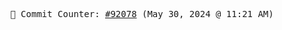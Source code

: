 <p align="center">
    <samp>
        📮 Commit Counter: <a href="https://github.com/Javascript-void0/Javascript-void0/commits/main">#92078</a> (May 30, 2024 @ 11:21 AM)
    </samp>
</p>